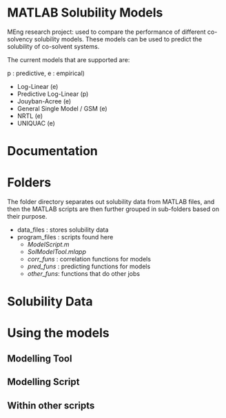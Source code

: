 # MATLAB Solubility Models
MEng research project: used to compare the performance of different co-solvency solubility models. 
These models can be used to predict the solubility of co-solvent systems.

The current models that are supported are:

p : predictive, e : empirical)
- Log-Linear (e)
- Predictive Log-Linear (p)
- Jouyban-Acree (e)
- General Single Model / GSM (e)
- NRTL (e)
- UNIQUAC (e)

# Documentation

# Folders
The folder directory separates out solubility data from MATLAB files, and then the MATLAB scripts are then further grouped in sub-folders based on their purpose.

- data_files : stores solubility data
- program_files : scripts found here
  - _ModelScript.m_
  - _SolModelTool.mlapp_
  - _corr_funs_ : correlation functions for models
  - _pred_funs_ : predicting functions for models
  - _other_funs_: functions that do other jobs


# Solubility Data

# Using the models

## Modelling Tool

## Modelling Script

## Within other scripts
